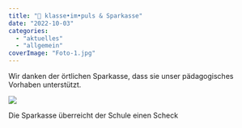 ```yaml
---
title: "🎺 klasse•im•puls & Sparkasse"
date: "2022-10-03"
categories: 
  - "aktuelles"
  - "allgemein"
coverImage: "Foto-1.jpg"
---
```


Wir danken der örtlichen Sparkasse, dass sie unser pädagogisches Vorhaben unterstützt.

![](Foto-1-1024x768.jpg)

Die Sparkasse überreicht der Schule einen Scheck
